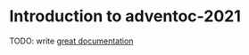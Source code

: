 # Introduction to adventoc-2021

TODO: write [great documentation](http://jacobian.org/writing/what-to-write/)
